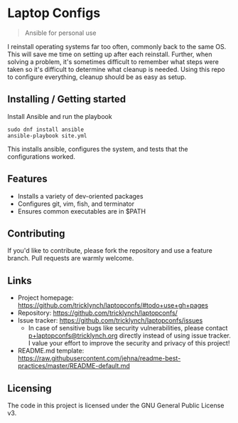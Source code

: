 # Laptop Configs
> Ansible for personal use

I reinstall operating systems far too often, commonly back to the same OS. This
will save me time on setting up after each reinstall. Further, when solving a
problem, it's sometimes difficult to remember what steps were taken so it's
difficult to determine what cleanup is needed. Using this repo to configure
everything, cleanup should be as easy as setup.

## Installing / Getting started

Install Ansible and run the playbook

```shell
sudo dnf install ansible
ansible-playbook site.yml
```

This installs ansible, configures the system, and tests that the configurations
worked.

## Features

* Installs a variety of dev-oriented packages
* Configures git, vim, fish, and terminator
* Ensures common executables are in $PATH

## Contributing

If you'd like to contribute, please fork the repository and use a feature
branch. Pull requests are warmly welcome.

## Links

- Project homepage: https://github.com/tricklynch/laptopconfs/#todo+use+gh+pages
- Repository: https://github.com/tricklynch/laptopconfs/
- Issue tracker: https://github.com/tricklynch/laptopconfs/issues
  - In case of sensitive bugs like security vulnerabilities, please contact
    p+laptopconfs@tricklynch.org directly instead of using issue tracker.
    I value your effort to improve the security and privacy of this project!
- README.md template: https://raw.githubusercontent.com/jehna/readme-best-practices/master/README-default.md

## Licensing

The code in this project is licensed under the GNU General Public License v3.
